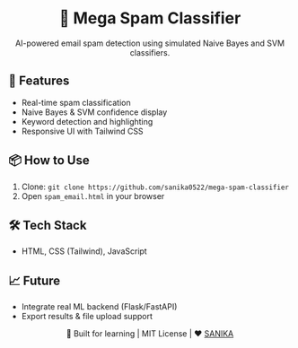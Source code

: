 <h1 align="center">📧 Mega Spam Classifier</h1>
<p align="center">AI-powered email spam detection using simulated Naive Bayes and SVM classifiers.</p>

<h2>🚀 Features</h2>
<ul>
  <li>Real-time spam classification</li>
  <li>Naive Bayes & SVM confidence display</li>
  <li>Keyword detection and highlighting</li>
  <li>Responsive UI with Tailwind CSS</li>
</ul>

<h2>📦 How to Use</h2>
<ol>
  <li>Clone: <code>git clone https://github.com/sanika0522/mega-spam-classifier</code></li>
  <li>Open <code>spam_email.html</code> in your browser</li>
</ol>

<h2>🛠️ Tech Stack</h2>
<ul>
  <li>HTML, CSS (Tailwind), JavaScript</li>
</ul>

<h2>📈 Future</h2>
<ul>
  <li>Integrate real ML backend (Flask/FastAPI)</li>
  <li>Export results & file upload support</li>
</ul>

<p align="center">🧠 Built for learning | MIT License | ❤️ <a href="https://github.com/sanika0522">SANIKA</a></p>
